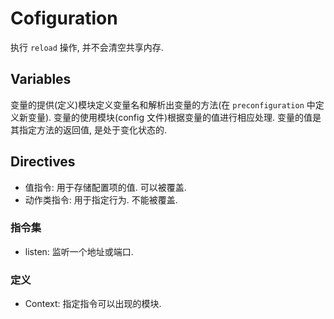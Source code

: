 # Cofiguration

执行 `reload` 操作, 并不会清空共享内存.

## Variables
变量的提供(定义)模块定义变量名和解析出变量的方法(在 `preconfiguration` 中定义新变量).
变量的使用模块(config 文件)根据变量的值进行相应处理. 变量的值是其指定方法的返回值, 是处于变化状态的.


## Directives
* 值指令: 用于存储配置项的值. 可以被覆盖.
* 动作类指令: 用于指定行为. 不能被覆盖.

### 指令集
* listen: 监听一个地址或端口.

### 定义
* Context: 指定指令可以出现的模块.

